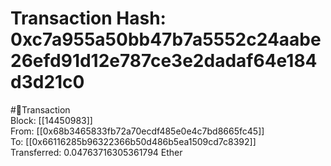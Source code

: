 
Transaction Hash: 0xc7a955a50bb47b7a5552c24aabe26efd91d12e787ce3e2dadaf64e184d3d21c0
====================================================================================
  
#💸Transaction  
Block: [[14450983]]  
From: [[0x68b3465833fb72a70ecdf485e0e4c7bd8665fc45]]  
To: [[0x66116285b96322366b50d486b5ea1509cd7c8392]]  
Transferred: 0.04763716305361794 Ether